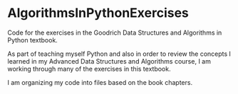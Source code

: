 # AlgorithmsInPythonExercises
Code for the exercises in the Goodrich Data Structures and Algorithms in Python textbook.

As part of teaching myself Python and also in order to review the concepts I learned in my Advanced Data Structures and Algorithms course, I am working through many of the exercises in this textbook.

I am organizing my code into files based on the book chapters.
